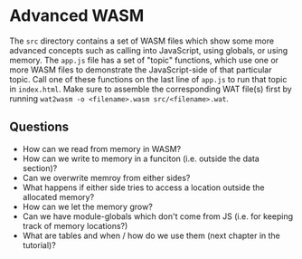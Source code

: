 # Advanced WASM
The `src` directory contains a set of WASM files which show some more advanced concepts such as calling into JavaScript, using globals, or using memory. The `app.js` file has a set of "topic" functions, which use one or more WASM files to demonstrate the JavaScript-side of that particular topic. Call one of these functions on the last line of `app.js` to run that topic in `index.html`. Make sure to assemble the corresponding WAT file(s) first by running `wat2wasm -o <filename>.wasm src/<filename>.wat`.

## Questions
- How can we read from memory in WASM?
- How can we write to memory in a funciton (i.e. outside the data section)?
- Can we overwrite memroy from either sides?
- What happens if either side tries to access a location outside the allocated memory?
- How can we let the memory grow?
- Can we have module-globals which don't come from JS (i.e. for keeping track of memory locations?)
- What are tables and when / how do we use them (next chapter in the tutorial)?
